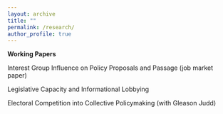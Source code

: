 ```yaml
---
layout: archive
title: ""
permalink: /research/
author_profile: true
---
```


**Working Papers**

Interest Group Influence on Policy Proposals and Passage (job market paper)

Legislative Capacity and Informational Lobbying

Electoral Competition into Collective Policymaking (with Gleason Judd)
